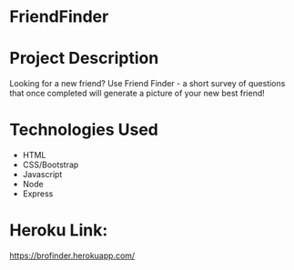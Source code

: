 # FriendFinder


# Project Description

Looking for a new friend? Use Friend Finder - a short survey of questions that once completed will generate a picture of your new best friend!


# Technologies Used

* HTML
* CSS/Bootstrap
* Javascript
* Node
* Express



# Heroku Link:        
https://brofinder.herokuapp.com/



